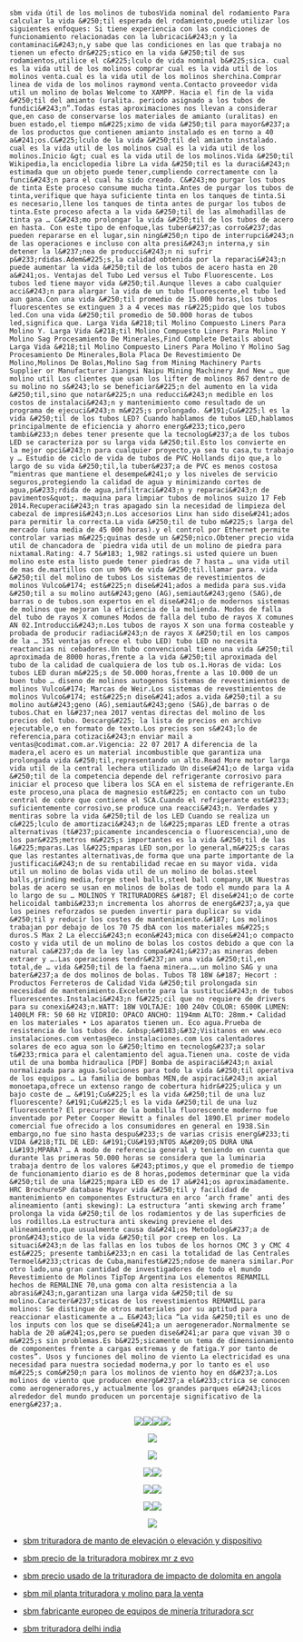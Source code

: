 
```
sbm vida útil de los molinos de tubosVida nominal del rodamiento Para calcular la vida &#250;til esperada del rodamiento,puede utilizar los siguientes enfoques: Si tiene experiencia con las condiciones de funcionamiento relacionadas con la lubricaci&#243;n y la contaminaci&#243;n,y sabe que las condiciones en las que trabaja no tienen un efecto dr&#225;stico en la vida &#250;til de sus rodamientos,utilice el c&#225;lculo de vida nominal b&#225;sica. cual es la vida util de los molinos comprar cual es la vida util de los molinos venta.cual es la vida util de los molinos sherchina.Comprar linea de vida de los molinos raymond venta.Contacto proveedor vida util un molino de bolas Welcome to XAMPP. Hacia el fin de la vida &#250;til del amianto (uralita. periodo asignado a los tubos de fundici&#243;n”.Todas estas aproximaciones nos llevan a considerar que,en caso de conservarse los materiales de amianto (uralitas) en buen estado,el tiempo m&#225;ximo de vida &#250;til para mayor&#237;a de los productos que contienen amianto instalado es en torno a 40 a&#241;os.C&#225;lculo de la vida &#250;til del amianto instalado. cual es la vida util de los molinos cual es la vida util de los molinos.Inicio &gt; cual es la vida util de los molinos.Vida &#250;til Wikipedia,la enciclopedia libre La vida &#250;til es la duraci&#243;n estimada que un objeto puede tener,cumpliendo correctamente con la funci&#243;n para el cual ha sido creado. C&#243;mo purgar los tubos de tinta Este proceso consume mucha tinta.Antes de purgar los tubos de tinta,verifique que haya suficiente tinta en los tanques de tinta.Si es necesario,llene los tanques de tinta antes de purgar los tubos de tinta.Este proceso afecta a la vida &#250;til de las almohadillas de tinta ya … C&#243;mo prolongar la vida &#250;til de los tubos de acero en hasta. Con este tipo de enfoque,las tuber&#237;as corro&#237;das pueden repararse en el lugar,sin ning&#250;n tipo de interrupci&#243;n de las operaciones e incluso con alta presi&#243;n interna,y sin detener la l&#237;nea de producci&#243;n ni sufrir p&#233;rdidas.Adem&#225;s,la calidad obtenida por la reparaci&#243;n puede aumentar la vida &#250;til de los tubos de acero hasta en 20 a&#241;os. Ventajas del Tubo Led versus el Tubo Fluorescente. Los tubos led tiene mayor vida &#250;til.Aunque lleves a cabo cualquier acci&#243;n para alargar la vida de un tubo fluorescente,el tubo led aun gana.Con una vida &#250;til promedio de 15.000 horas,los tubos fluorescentes se extinguen 3 a 4 veces mas r&#225;pido que los tubos led.Con una vida &#250;til promedio de 50.000 horas de tubos led,significa que. Larga Vida &#218;til Molino Compuesto Liners Para Molino Y. Larga Vida &#218;til Molino Compuesto Liners Para Molino Y Molino Sag Procesamiento De Minerales,Find Complete Details about Larga Vida &#218;til Molino Compuesto Liners Para Molino Y Molino Sag Procesamiento De Minerales,Bola Placa De Revestimiento De Molino,Molinos De Bolas,Molino Sag from Mining Machinery Parts Supplier or Manufacturer Jiangxi Naipu Mining Machinery And New … que molino util Los clientes que usan los lifter de molinos R67 dentro de su molino no s&#243;lo se beneficiar&#225;n del aumento en la vida &#250;til,sino que notar&#225;n una reducci&#243;n medible en los costos de instalaci&#243;n y mantenimiento como resultado de un programa de ejecuci&#243;n m&#225;s prolongado. &#191;Cu&#225;l es la vida &#250;til de los tubos LED? Cuando hablamos de tubos LED,hablamos principalmente de eficiencia y ahorro energ&#233;tico,pero tambi&#233;n debes tener presente que la tecnolog&#237;a de los tubos LED se caracteriza por su larga vida &#250;til.Esto los convierte en la mejor opci&#243;n para cualquier proyecto,ya sea tu casa,tu trabajo y … Estudio de ciclo de vida de tubos de PVC Hollands dijo que,a lo largo de su vida &#250;til,la tuber&#237;a de PVC es menos costosa “mientras que mantiene el desempe&#241;o y los niveles de servicio seguros,protegiendo la calidad de agua y minimizando cortes de agua,p&#233;rdida de agua,infiltraci&#243;n y reparaci&#243;n de pavimentos&quot;. maquina para limpiar tubos de molinos suizo 17 Feb 2014.Recuperaci&#243;n tras apagado sin la necesidad de limpieza del cabezal de impresi&#243;n.Los accesorios Linx han sido dise&#241;ados para permitir la correcta.La vida &#250;til de tubo m&#225;s larga del mercado (una media de 45 000 horas).y el control por Ethernet permite controlar varias m&#225;quinas desde un &#250;nico.Obtener precio vida util de chancadora de `piedra vida util de un molino de piedra para nixtamal.Rating: 4.7 5&#183; 1,982 ratings.si usted quiere un buen molino este esta listo puede tener piedras de 7 hasta … una vida util de mas de.martillos con un 90% de vida &#250;til.llamar para. vida &#250;til del molino de tubos Los sistemas de revestimientos de molinos Vulco&#174; est&#225;n dise&#241;ados a medida para sus.vida &#250;til a su molino aut&#243;geno (AG),semiaut&#243;geno (SAG),de barras o de tubos.son expertos en el dise&#241;o de modernos sistemas de molinos que mejoran la eficiencia de la molienda. Modos de falla del tubo de rayos X comunes Modos de falla del tubo de rayos X comunes AN 02.Introducci&#243;n.Los tubos de rayos X son una forma costeable y probada de producir radiaci&#243;n de rayos X &#250;til en los campos de la … 351 ventajas ofrece el tubo LED) tubo LED no necesita reactancias ni cebadores.Un tubo convencional tiene una vida &#250;til aproximada de 8000 horas,frente a la vida &#250;til aproximada del tubo de la calidad de cualquiera de los tub os.1.Horas de vida: Los tubos LED duran m&#225;s de 50.000 horas,frente a las 10.000 de un buen tubo … diseno de molinos autogenos Sistemas de revestimientos de molinos Vulco&#174; Marcas de Weir.Los sistemas de revestimientos de molinos Vulco&#174; est&#225;n dise&#241;ados a.vida &#250;til a su molino aut&#243;geno (AG),semiaut&#243;geno (SAG),de barras o de tubos.Chat en l&#237;nea 2017 ventas directas del molino de los precios del tubo. Descarg&#225; la lista de precios en archivo ejecutable,o en formato de texto.Los precios son s&#243;lo de referencia,para cotizaci&#243;n enviar mail a ventas@codimat.com.ar.Vigencia: 22 07 2017 A diferencia de la madera,el acero es un material incombustible que garantiza una prolongada vida &#250;til,representando un alto.Read More motor larga vida util de la central lechera utilizado Un dise&#241;o de larga vida &#250;til de la competencia depende del refrigerante corrosivo para iniciar el proceso que libera los SCA en el sistema de refrigerante.En este proceso,una placa de magnesio est&#225; en contacto con un tubo central de cobre que contiene el SCA.Cuando el refrigerante est&#233; suficientemente corrosivo,se produce una reacci&#243;n. Verdades y mentiras sobre la vida &#250;til de los LED Cuando se realiza un c&#225;lculo de amortizaci&#243;n de l&#225;mparas LED frente a otras alternativas (t&#237;picamente incandescencia o fluorescencia),uno de los par&#225;metros m&#225;s importantes es la vida &#250;til de las l&#225;mparas.Las l&#225;mparas LED son,por lo general,m&#225;s caras que las restantes alternativas,de forma que una parte importante de la justificaci&#243;n de su rentabilidad recae en su mayor vida. vida util un molino de bolas vida util de un molino de bolas.steel balls,grinding media,forge steel balls,steel ball company,UK Nuestras bolas de acero se usan en molinos de bolas de todo el mundo para la A lo largo de su … MOLINOS Y TRITURADORES &#187; El dise&#241;o de corte helicoidal tambi&#233;n incrementa los ahorros de energ&#237;a,ya que los peines reforzados se pueden invertir para duplicar su vida &#250;til y reducir los costes de mantenimiento.&#187; Los molinos trabajan por debajo de los 70 75 dbA con los materiales m&#225;s duros.S Max 2 La elecci&#243;n econ&#243;mica con dise&#241;o compacto costo y vida util de un molino de bolas los costos debido a que con la natural ca&#237;da de la ley las compa&#241;&#237;as mineras deben extraer y ….Las operaciones tendr&#237;an una vida &#250;til,en total,de … vida &#250;til de la faena minera.….un molino SAG y una bater&#237;a de dos molinos de bolas. Tubos T8 18W &#187; Hecort : Productos Ferreteros de Calidad Vida &#250;til prolongada sin necesidad de mantenimiento.Excelente para la sustituci&#243;n de tubos fluorescentes.Instalaci&#243;n f&#225;cil que no requiere de drivers para su conexi&#243;n.WATT: 18W VOLTAJE: 100 240v COLOR: 6500K LUMEN: 1400LM FR: 50 60 Hz VIDRIO: OPACO ANCHO: 1194mm ALTO: 28mm.• Calidad en los materiales • Los aparatos tienen un. Eco agua.Prueba de resistencia de los tubos de. &nbsp;&#0183;&#32;Visitanos en www.eco instalaciones.com ventas@eco instalaciones.com Los calentadores solares de eco agua son lo &#250;ltimo en tecnolog&#237;a solar t&#233;rmica para el calentamiento del agua.Tienen una. coste de vida util de una bomba hidraulica [PDF] Bomba de aspiraci&#243;n axial normalizada para agua.Soluciones para todo la vida &#250;til operativa de los equipos … La familia de bombas MEN,de aspiraci&#243;n axial monoetapa,ofrece un extenso rango de cobertura hidr&#225;ulica y un bajo coste de … &#191;Cu&#225;l es la vida &#250;til de una luz fluorescente? &#191;Cu&#225;l es la vida &#250;til de una luz fluorescente? El precursor de la bombilla fluorescente moderno fue inventado por Peter Cooper Hewitt a finales del 1890.El primer modelo comercial fue ofrecido a los consumidores en general en 1938.Sin embargo,no fue sino hasta despu&#233;s de varias crisis energ&#233;ti VIDA &#218;TIL DE LED: &#191;CU&#193;NTOS A&#209;OS DURA UNA L&#193;MPARA? … A modo de referencia general y teniendo en cuenta que durante las primeras 50.000 horas se considera que la luminaria trabaja dentro de los valores &#243;ptimos,y que el promedio de tiempo de funcionamiento diario es de 8 horas,podemos determinar que la vida &#250;til de una l&#225;mpara LED es de 17 a&#241;os aproximadamente. HRC BrochureSP database Mayor vida &#250;til y facilidad de mantenimiento en componentes Estructura en arco ‘arch frame’ anti des alineamiento (anti skewing): La estructura ‘anti skewing arch frame’ prolonga la vida &#250;til de los rodamientos y de las superﬁcies de los rodillos.La estructura anti skewing previene el des alineamiento,que usualmente causa da&#241;os Metodolog&#237;a de pron&#243;stico de la vida &#250;til por creep en los. La situaci&#243;n de las fallas en los tubos de los hornos CMC 3 y CMC 4 est&#225; presente tambi&#233;n en casi la totalidad de las Centrales Termoel&#233;ctricas de Cuba,manifest&#225;ndose de manera similar.Por otro lado,una gran cantidad de investigadores de todo el mundo Revestimiento de Molinos TipTop Argentina Los elementos REMAMILL hechos de REMALINE 70,una goma con alta resistencia a la abrasi&#243;n,garantizan una larga vida &#250;til de su molino.Caracter&#237;sticas de los revestimientos REMAMILL para molinos: Se distingue de otros materiales por su aptitud para reaccionar elasticamente a … E&#243;lica “La vida &#250;til es uno de los inputs con los que se dise&#241;a un aerogenerador.Normalmente se habla de 20 a&#241;os,pero se pueden dise&#241;ar para que vivan 30 o m&#225;s sin problemas.Es b&#225;sicamente un tema de dimensionamiento de componentes frente a cargas extremas y de fatiga.Y por tanto de costes”. Usos y funciones del molino de viento La electricidad es una necesidad para nuestra sociedad moderna,y por lo tanto es el uso m&#225;s com&#250;n para los molinos de viento hoy en d&#237;a.Los molinos de viento que producen energ&#237;a el&#233;ctrica se conocen como aerogeneradores,y actualmente los grandes parques e&#243;licos alrededor del mundo producen un porcentaje significativo de la energ&#237;a. 
```

<div align="center">

<a href="https://es-mill.shibang-china.com/github&k=sbm+vida+%C3%BAtil+de+los+molinos+de+tubos"><img src="https://static.shibang-china.com/es/mill/index.jpg"></a><a href="https://es-mill.shibang-china.com/materials.htmlgithub&k=sbm+vida+%C3%BAtil+de+los+molinos+de+tubos"><img src="https://static.shibang-china.com/es/mill/materials.jpg"></a><a href="https://es-mill.shibang-china.com/about.htmlgithub&k=sbm+vida+%C3%BAtil+de+los+molinos+de+tubos"><img src="https://static.shibang-china.com/es/mill/about.jpg"></a><a href="https://es-mill.shibang-china.com/contact.htmlgithub&k=sbm+vida+%C3%BAtil+de+los+molinos+de+tubos"><img src="https://static.shibang-china.com/es/mill/contact.jpg"></a>

<a href="https://es-mill.shibang-china.com/github&k=sbm+vida+%C3%BAtil+de+los+molinos+de+tubos"><img src="https://static.shibang-china.com/es/mill/banner.jpg"></a>

<a href="https://swt.shibang-china.com/github&k=sbm+vida+%C3%BAtil+de+los+molinos+de+tubos"><img src="https://static.shibang-china.com/es/mill/chat.jpg"></a>

<a href="https://es-mill.shibang-china.com/products/vertical-roller-mill.htmlgithub&k=sbm+vida+%C3%BAtil+de+los+molinos+de+tubos"><img src="https://static.shibang-china.com/es/mill/vertical.jpg"></a><a href="https://es-mill.shibang-china.com/products/raymond-mill.htmlgithub&k=sbm+vida+%C3%BAtil+de+los+molinos+de+tubos"><img src="https://static.shibang-china.com/es/mill/raymond.jpg"></a>

<a href="https://es-mill.shibang-china.com/products/ultrafine-grinding-mill.htmlgithub&k=sbm+vida+%C3%BAtil+de+los+molinos+de+tubos"><img src="https://static.shibang-china.com/es/mill/ultrafine.jpg"></a><a href="https://es-mill.shibang-china.com/products/trapezium-grinding-mill.htmlgithub&k=sbm+vida+%C3%BAtil+de+los+molinos+de+tubos"><img src="https://static.shibang-china.com/es/mill/trapezium.jpg"></a>

<a href="https://es-mill.shibang-china.com/products/ball-mill.htmlgithub&k=sbm+vida+%C3%BAtil+de+los+molinos+de+tubos"><img src="https://static.shibang-china.com/es/mill/ball.jpg"></a><a href="https://es-mill.shibang-china.com/products/hammer-mill.htmlgithub&k=sbm+vida+%C3%BAtil+de+los+molinos+de+tubos"><img src="https://static.shibang-china.com/es/mill/hammer.jpg"></a>

<a href="https://swt.shibang-china.com/github&k=sbm+vida+%C3%BAtil+de+los+molinos+de+tubos"><img src="https://static.shibang-china.com/es/mill/case.jpg"></a>

</div>


* [sbm trituradora de manto de elevación o elevación y dispositivo](sbm%20trituradora%20de%20manto%20de%20elevaci%C3%B3n%20o%20elevaci%C3%B3n%20y%20dispositivo.md)

* [sbm precio de la trituradora mobirex mr z evo](sbm%20precio%20de%20la%20trituradora%20mobirex%20mr%20z%20evo.md)

* [sbm precio usado de la trituradora de impacto de dolomita en angola](sbm%20precio%20usado%20de%20la%20trituradora%20de%20impacto%20de%20dolomita%20en%20angola.md)

* [sbm mil planta trituradora y molino para la venta](sbm%20mil%20planta%20trituradora%20y%20molino%20para%20la%20venta.md)

* [sbm fabricante europeo de equipos de minería trituradora scr](sbm%20fabricante%20europeo%20de%20equipos%20de%20miner%C3%ADa%20trituradora%20scr.md)

* [sbm trituradora delhi india](sbm%20trituradora%20delhi%20india.md)